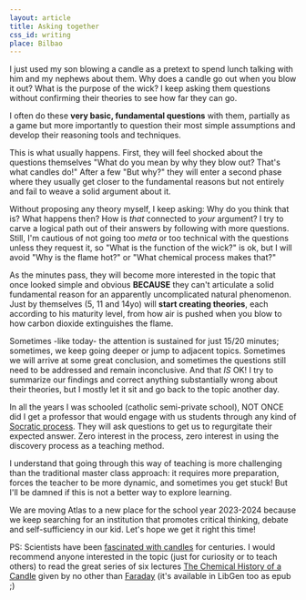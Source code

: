 ```yaml
---
layout: article
title: Asking together
css_id: writing
place: Bilbao
---
```


I just used my son blowing a candle as a pretext to spend lunch talking with him and my nephews about them. Why does a candle go out when you blow it out? What is the purpose of the wick? I keep asking them questions without confirming their theories to see how far they can go.  

I often do these **very basic, fundamental questions** with them, partially as a game but more importantly to question their most simple assumptions and develop their reasoning tools and techniques.

This is what usually happens. First, they will feel shocked about the questions themselves "What do you mean by why they blow out? That's what candles do!" After a few "But why?" they will enter a second phase where they usually get closer to the fundamental reasons but not entirely and fail to weave a solid argument about it. 

Without proposing any theory myself, I keep asking: Why do you think that is? What happens then? How is _that_ connected to _your_ argument? I try to carve a logical path out of their answers by following with more questions. Still, I'm cautious of not going too _meta_ or too technical with the questions unless they request it, so "What is the function of the wick?" is ok, but I will avoid "Why is the flame hot?" or "What chemical process makes that?"

As the minutes pass, they will become more interested in the topic that once looked simple and obvious **BECAUSE** they can't articulate a solid fundamental reason for an apparently uncomplicated natural phenomenon. Just by themselves (5, 11 and 14yo) will **start creating theories**, each according to his maturity level, from how air is pushed when you blow to how carbon dioxide extinguishes the flame. 

Sometimes -like today- the attention is sustained for just 15/20 minutes; sometimes, we keep going deeper or jump to adjacent topics. Sometimes we will arrive at some great conclusion, and sometimes the questions still need to be addressed and remain inconclusive. And that _IS_ OK! I try to summarize our findings and correct anything substantially wrong about their theories, but I mostly let it sit and go back to the topic another day.

In all the years I was schooled (catholic semi-private school), NOT ONCE did I get a professor that would engage with us students through any kind of [Socratic process](http://www.garlikov.com/Soc_Meth.html). They will ask questions to get us to regurgitate their expected answer. Zero interest in the process, zero interest in using the discovery process as a teaching method. 

I understand that going through this way of teaching is more challenging than the traditional master class approach: it requires more preparation, forces the teacher to be more dynamic, and sometimes you get stuck! But I'll be damned if this is not a better way to explore learning.

We are moving Atlas to a new place for the school year 2023-2024 because we keep searching for an institution that promotes critical thinking, debate and self-sufficiency in our kid. Let's hope we get it right this time!

PS: Scientists have been [fascinated with candles](https://www.nytimes.com/2021/04/26/science/randall-munroe-candle-xkcd.html) for centuries. I would recommend anyone interested in the topic (just for curiosity or to teach others) to read the great series of six lectures [The Chemical History of a Candle](https://www.bartleby.com/30/7.html) given by no other than [Faraday](https://www.wikiwand.com/en/Michael_Faraday) (it's available in LibGen too as epub ;) 

